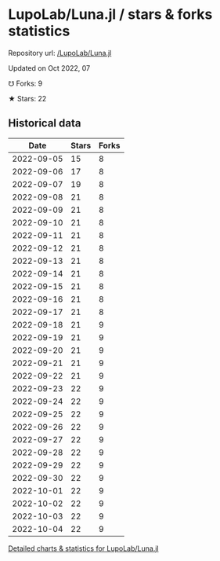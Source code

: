 # LupoLab/Luna.jl / stars & forks statistics

Repository url: [/LupoLab/Luna.jl](https://github.com/LupoLab/Luna.jl)

Updated on Oct 2022, 07

☋ Forks: 9

★ Stars: 22

## Historical data
| Date | Stars | Forks |
|------|-------|-------|
| 2022-09-05 | 15 | 8 | 
| 2022-09-06 | 17 | 8 | 
| 2022-09-07 | 19 | 8 | 
| 2022-09-08 | 21 | 8 | 
| 2022-09-09 | 21 | 8 | 
| 2022-09-10 | 21 | 8 | 
| 2022-09-11 | 21 | 8 | 
| 2022-09-12 | 21 | 8 | 
| 2022-09-13 | 21 | 8 | 
| 2022-09-14 | 21 | 8 | 
| 2022-09-15 | 21 | 8 | 
| 2022-09-16 | 21 | 8 | 
| 2022-09-17 | 21 | 8 | 
| 2022-09-18 | 21 | 9 | 
| 2022-09-19 | 21 | 9 | 
| 2022-09-20 | 21 | 9 | 
| 2022-09-21 | 21 | 9 | 
| 2022-09-22 | 21 | 9 | 
| 2022-09-23 | 22 | 9 | 
| 2022-09-24 | 22 | 9 | 
| 2022-09-25 | 22 | 9 | 
| 2022-09-26 | 22 | 9 | 
| 2022-09-27 | 22 | 9 | 
| 2022-09-28 | 22 | 9 | 
| 2022-09-29 | 22 | 9 | 
| 2022-09-30 | 22 | 9 | 
| 2022-10-01 | 22 | 9 | 
| 2022-10-02 | 22 | 9 | 
| 2022-10-03 | 22 | 9 | 
| 2022-10-04 | 22 | 9 | 


[Detailed charts & statistics for LupoLab/Luna.jl](https://reviewgithub.com/rep/LupoLab/Luna.jl)
